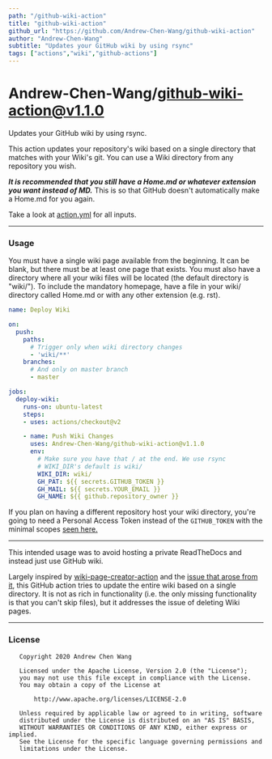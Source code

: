 ```yaml
---
path: "/github-wiki-action"
title: "github-wiki-action"
github_url: "https://github.com/Andrew-Chen-Wang/github-wiki-action"
author: "Andrew-Chen-Wang"
subtitle: "Updates your GitHub wiki by using rsync"
tags: ["actions","wiki","github-actions"]
---
```

# Andrew-Chen-Wang/github-wiki-action@v1.1.0
Updates your GitHub wiki by using rsync.

This action updates your repository's wiki
based on a single directory that matches with
your Wiki's git. You can use a Wiki directory
from any repository you wish.

_**It is recommended that you still have a Home.md
or whatever extension you want instead of MD.**_ This
is so that GitHub doesn't automatically make a Home.md
for you again.

Take a look at [action.yml](https://github.com/Andrew-Chen-Wang/github-wiki-action/blob/master/action.yml)
for all inputs.

---
### Usage

You must have a single wiki page available from the beginning.
It can be blank, but there must be at least one page that exists.
You must also have a directory where all your wiki files will
be located (the default directory is "wiki/"). To include the
mandatory homepage, have a file in your wiki/ directory
called Home.md or with any other extension (e.g. rst).

```yaml
name: Deploy Wiki

on:
  push:
    paths:
      # Trigger only when wiki directory changes
      - 'wiki/**'
    branches:
      # And only on master branch
      - master

jobs:
  deploy-wiki:
    runs-on: ubuntu-latest
    steps:
    - uses: actions/checkout@v2

    - name: Push Wiki Changes
      uses: Andrew-Chen-Wang/github-wiki-action@v1.1.0
      env:
        # Make sure you have that / at the end. We use rsync 
        # WIKI_DIR's default is wiki/
        WIKI_DIR: wiki/
        GH_PAT: ${{ secrets.GITHUB_TOKEN }}
        GH_MAIL: ${{ secrets.YOUR_EMAIL }}
        GH_NAME: ${{ github.repository_owner }}
```

If you plan on having a different repository host your wiki
directory, you're going to need a Personal Access Token instead of the `GITHUB_TOKEN`
with the minimal scopes [seen here.](https://github.com/settings/tokens/new?scopes=repo&description=wiki%20page%20creator%20token)

---
This intended usage was to avoid hosting a private ReadTheDocs
and instead just use GitHub wiki.

Largely inspired by [wiki-page-creator-action](https://github.com/Decathlon/wiki-page-creator-action)
and the [issue that arose from it](https://github.com/Decathlon/wiki-page-creator-action/issues/11),
this GitHub action tries to update the entire wiki based on a single
directory. It is not as rich in functionality (i.e. the only missing
functionality is that you can't skip files), but it addresses
the issue of deleting Wiki pages.

---
### License

```
   Copyright 2020 Andrew Chen Wang

   Licensed under the Apache License, Version 2.0 (the "License");
   you may not use this file except in compliance with the License.
   You may obtain a copy of the License at

       http://www.apache.org/licenses/LICENSE-2.0

   Unless required by applicable law or agreed to in writing, software
   distributed under the License is distributed on an "AS IS" BASIS,
   WITHOUT WARRANTIES OR CONDITIONS OF ANY KIND, either express or implied.
   See the License for the specific language governing permissions and
   limitations under the License.
```
